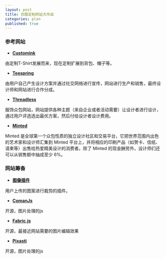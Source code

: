 ```yaml
---
layout: post
title: 衣服定制网站大作战
categories: plan
published: true
---
```


### **参考网站**

- [**Customink**](http://www.customink.com/) 

由定制T-Shirt发展而来，现在定制扩展到背包、帽子等。

- [**Teespring**](http://teespring.com/) 

由用户自己产生设计方案并通过社交网络进行宣传，网站进行生产和销售，最终设计师和网站进行合作分成。

- [**Threadless**](http://www.threadless.com/) 

服饰众包网站，网站提供各种主题（来自企业或者活动需要）让设计者进行设计，通过用户评选选出最优方案，然后付给设计者设计费用。

- [**Minted**](http://www.36kr.com/p/207001.html)

Minted 是全球第一个众包性质的独立设计社区和交易平台，它把世界范围内出色的艺术家和设计师汇集到 Minted 平台上，并将相应的印刷产品（如贺卡、信纸、请柬等）出售给热爱精美设计的消费者。除了 Minted 的现金酬劳外，设计师们还可以从销售额中抽成至少 6%。


### **网站筹备**

- [**图像插件**](http://www.css88.com/archives/4566)

用户上传的图案进行裁剪的插件。

- [**ComanJs**](http://camanjs.com/)

开源，图片处理的js

- [**Fabric.js**](http://fabricjs.com/)

开源，最接近网站需要的图片编辑效果

- [**Pixasti**](http://www.pixastic.com/lib/)

开源，图片处理的js